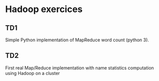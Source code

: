 # Hadoop exercices
## TD1
Simple Python implementation of MapReduce word count (python 3).

## TD2
First real Map/Reduce implementation with name statistics computation using Hadoop on a cluster
